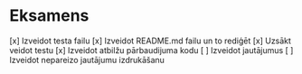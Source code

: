 # Eksamens
[x] Izveidot testa failu
[x] Izveidot README.md failu un to rediģēt
[x] Uzsākt veidot testu
[x] Izveidot atbilžu pārbaudijuma kodu
[ ] Izveidot jautājumus
[ ] Izveidot nepareizo jautājumu izdrukāšanu